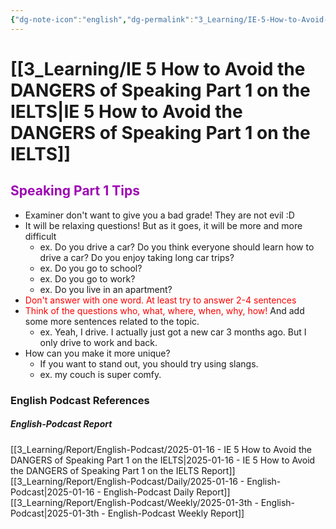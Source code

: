 ```yaml
---
{"dg-note-icon":"english","dg-permalink":"3_Learning/IE-5-How-to-Avoid-the-DANGERS-of-Speaking-Part-1-on-the-IELTS","created-date":"2025-01-16 5:37:11 pm","date":"2025-01-16","type":"english-podcast","tags":["podcast","english","flashcards"],"aliases":null,"cssclasses":null,"podcastName":"IELTS Energy English 7+","title":"IE 5 How to Avoid the DANGERS of Speaking Part 1 on the IELTS","url":"https://www.allearsenglish.com/category/ielts/","image":"https://megaphone.imgix.net/podcasts/3809bef6-6b54-11ed-8fd6-b76ad0926032/image/IELTS_ENERGY_ARTWORK.jpg?ixlib=rails-4.3.1&max-w=3000&max-h=3000&fit=crop&auto=format,compress","guest":null,"dg-publish":true,"permalink":"/3_Learning/IE-5-How-to-Avoid-the-DANGERS-of-Speaking-Part-1-on-the-IELTS/","dgPassFrontmatter":true,"noteIcon":"english"}
---
```



# [[3_Learning/IE 5 How to Avoid the DANGERS of Speaking Part 1 on the IELTS\|IE 5 How to Avoid the DANGERS of Speaking Part 1 on the IELTS]] 
## <font color="#9d0ab3">Speaking Part 1 Tips</font>
- Examiner don't want to give you a bad grade! They are not evil :D
- It will be relaxing questions! But as it goes, it will be more and more difficult
	- ex. Do you drive a car? Do you think everyone should learn how to drive a car? Do you enjoy taking long car trips?
	- ex. Do you go to school?
	- ex. Do you go to work?
	- ex. Do you live in an apartment?
- <font color="#ff0000">Don't answer with one word. At least try to answer 2-4 sentences</font>
- <font color="#ff0000">Think of the questions who, what, where, when, why, how!</font> And add some more sentences related to the topic.
	- ex. Yeah, I drive. I actually just got a new car 3 months ago. But I only drive to work and back.
- How can you make it more unique?
	- If you want to stand out, you should try using slangs. 
	- ex. my couch is super comfy. 



















### English Podcast References
##### English-Podcast Report
[[3_Learning/Report/English-Podcast/2025-01-16 - IE 5 How to Avoid the DANGERS of Speaking Part 1 on the IELTS\|2025-01-16 - IE 5 How to Avoid the DANGERS of Speaking Part 1 on the IELTS Report]]
[[3_Learning/Report/English-Podcast/Daily/2025-01-16 - English-Podcast\|2025-01-16 - English-Podcast Daily Report]]
[[3_Learning/Report/English-Podcast/Weekly/2025-01-3th - English-Podcast\|2025-01-3th - English-Podcast Weekly Report]]







